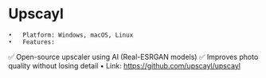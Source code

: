 # Upscayl
	•	Platform: Windows, macOS, Linux
	•	Features:
✅ Open-source upscaler using AI (Real-ESRGAN models)
✅ Improves photo quality without losing detail
	•	Link: https://github.com/upscayl/upscayl

